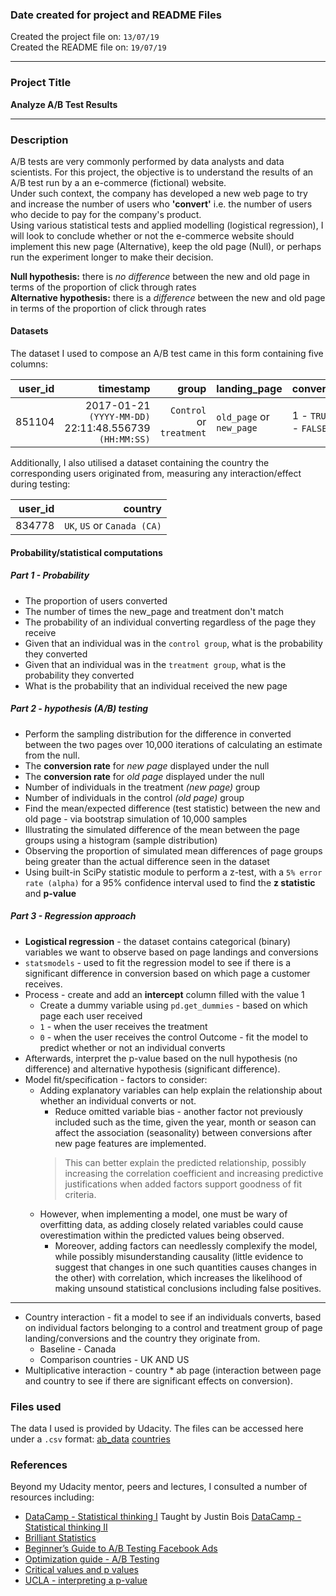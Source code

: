 ### Date created for project and README Files
Created the project file on: ```13/07/19```
<br>
Created the README file on: ```19/07/19```
***
### Project Title
**Analyze A/B Test Results**
***
### Description

A/B tests are very commonly performed by data analysts and data scientists.
For this project, the objective is to understand the results of an A/B test run by a an e-commerce (fictional) website.
<br>
Under such context, the company has developed a new web page to try and increase the number of users who **'convert'** i.e. the number of users who decide to pay for the company's product.
<br>
Using various statistical tests and applied modelling (logistical regression), I will look to conclude whether or not the e-commerce website should implement this new page (Alternative), keep the old page (Null), or perhaps run the experiment longer to make their decision.

**Null hypothesis:** there is *no difference* between the new and old page in terms of the proportion of click through rates
<br>
**Alternative hypothesis:** there is a *difference* between the new and old page in terms of the proportion of click through rates

#### Datasets

The dataset I used to compose an A/B test came in this form containing five columns:

|user_id   |timestamp   |group   |landing_page   |converted   |
|--:|--:|--:|---|---|
851104 | 2017-01-21 ```(YYYY-MM-DD)``` 22:11:48.556739 ```(HH:MM:SS)```| ```Control``` or ```treatment```| ```old_page``` or ```new_page```| 1 - ```TRUE``` 0 - ```FALSE```|

Additionally, I also utilised a dataset containing the country the corresponding users originated from, measuring any interaction/effect during testing:

|user_id   |country  |
|--:|--:|
834778| ```UK```, ```US``` or ```Canada (CA)```

#### Probability/statistical computations

##### Part 1 - Probability
* The proportion of users converted
* The number of times the new_page and treatment don't match
* The probability of an individual converting regardless of the page they receive
* Given that an individual was in the `control group`, what is the probability they converted
* Given that an individual was in the `treatment group`, what is the probability they converted
* What is the probability that an individual received the new page

##### Part 2 - hypothesis (A/B) testing
* Perform the sampling distribution for the difference in converted between the two pages over 10,000 iterations of calculating an estimate from the null.
* The **conversion rate** for *new page* displayed under the null
* The **conversion rate** for *old page* displayed under the null
* Number of individuals in the treatment *(new page)* group
* Number of individuals in the control *(old page)* group
* Find the mean/expected difference (test statistic) between the new and old page - via bootstrap simulation of 10,000 samples
* Illustrating the simulated difference of the mean between the page groups using a histogram (sample distribution)
* Observing the proportion of simulated mean differences of page groups being greater than the actual difference seen in the dataset
* Using built-in SciPy statistic module to perform a z-test, with a `5% error rate (alpha)` for a 95% confidence interval used to find the **z statistic** and **p-value**

##### Part 3 - Regression approach
* **Logistical regression** - the dataset contains categorical (binary) variables we want to observe based on page landings and conversions
* ```statsmodels``` - used to fit the regression model to see if there is a significant difference in conversion based on which page a customer receives.
* Process - create and add an **intercept** column filled with the value 1
    * Create a dummy variable using ```pd.get_dummies``` -  based on which page each user received
    * `1` - when the user receives the treatment
    * `0` - when the user receives the control
    Outcome - fit the model to predict whether or not an individual converts
* Afterwards, interpret the p-value based on the null hypothesis (no difference) and alternative hypothesis (significant difference).
* Model fit/specification - factors to consider:
    * Adding explanatory variables can help explain the relationship about whether an individual converts or not.
        *   Reduce omitted variable bias - another factor not previously included such as the time, given the year, month or season can affect the association (seasonality) between conversions after new page features are implemented.
        > This can better explain the predicted relationship, possibly increasing the correlation coefficient and increasing predictive justifications when added factors support goodness of fit criteria.
    * However, when implementing a model, one must be wary of overfitting data, as adding closely related variables could cause overestimation within the predicted values being observed.
        * Moreover, adding factors can needlessly complexify the model, while possibly misunderstanding causality (little evidence to suggest that changes in one such quantities causes changes in the other) with correlation, which increases the likelihood of making unsound statistical conclusions including false positives.
***
* Country interaction - fit a model to see if an individuals converts, based on individual factors belonging to a control and treatment group of page landing/conversions and the country they originate from.
    * Baseline - Canada
    * Comparison countries - UK AND US
* Multiplicative interaction - country * ab page (interaction between page and country to see if there are significant effects on conversion).

### Files used

The data I used is provided by Udacity.
The files can be accessed here under a ```.csv``` format:
[ab_data](https://drive.google.com/open?id=1_EnnOjfAOcFbqXCpX9RcqHzFBsd8NbQwpSv4m42iVCc)
[countries](https://drive.google.com/open?id=1_EnnOjfAOcFbqXCpX9RcqHzFBsd8NbQwpSv4m42iVCc)

### References

Beyond my Udacity mentor, peers and lectures, I consulted a number of resources including:
* [DataCamp - Statistical thinking I](https://www.datacamp.com/courses/statistical-thinking-in-python-part-1)
Taught by Justin Bois
[DataCamp - Statistical thinking II](https://www.datacamp.com/courses/statistical-thinking-in-python-part-2)
* [Brilliant Statistics](https://brilliant.org/courses/statistics/)
* [Beginner’s Guide to A/B Testing Facebook Ads](https://adespresso.com/guides/facebook-ads-optimization/ab-testing/)
* [Optimization guide - A/B Testing](https://www.optimizely.com/optimization-glossary/ab-testing/)
* [Critical values and p values](https://www.itl.nist.gov/div898/handbook/prc/section1/prc131.htm)
* [UCLA - interpreting a p-value](https://stats.idre.ucla.edu/other/mult-pkg/faq/pvalue-htm/)
